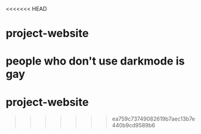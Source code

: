 <<<<<<< HEAD
# project-website

people who don't use darkmode is gay
=======
# project-website 
>>>>>>> ea759c73749082619b7aec13b7e440b9cd9589b6
